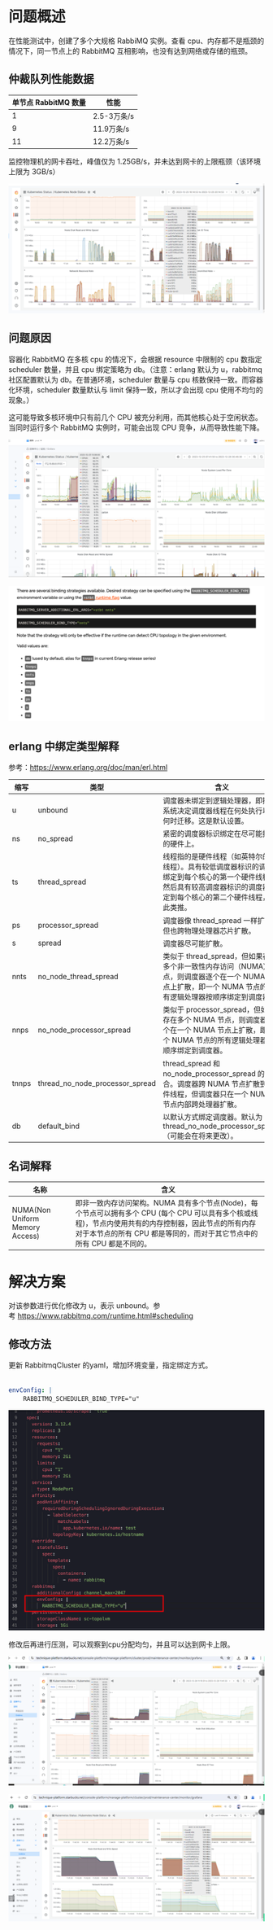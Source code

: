 # 问题概述

在性能测试中，创建了多个大规格 RabbiMQ 实例。查看 cpu、内存都不是瓶颈的情况下，同一节点上的 RabbitMQ 互相影响，也没有达到网络或存储的瓶颈。

## 仲裁队列性能数据

| 单节点 RabbitMQ 数量 | 性能 |
| --------------- | --------- |
| 1               | 2.5-3万条/s |
| 9               | 11.9万条/s  |
| 11              | 12.2万条/s  |

监控物理机的网卡吞吐，峰值仅为 1.25GB/s，并未达到网卡的上限瓶颈（该环境上限为 3GB/s）

![](../../images/runtime_01.png)

## 问题原因

容器化 RabbitMQ 在多核 cpu 的情况下，会根据 resource 中限制的 cpu 数指定 scheduler 数量，并且 cpu 绑定策略为 db。（注意：erlang 默认为 u，rabbitmq 社区配置默认为 db。在普通环境，scheduler 数量与 cpu 核数保持一致。而容器化环境，scheduler 数量默认与 limit 保持一致，所以才会出现 cpu 使用不均匀的现象。）

这可能导致多核环境中只有前几个 CPU 被充分利用，而其他核心处于空闲状态。当同时运行多个 RabbitMQ 实例时，可能会出现 CPU 竞争，从而导致性能下降。

![](../../images/runtime_02.png)

![](../../images/runtime_03.png)

## erlang 中绑定类型解释

参考：https://www.erlang.org/doc/man/erl.html

| 缩写 | 类型 | 含义 |
| ---- | ---- | ---- |
| u | unbound | 调度器未绑定到逻辑处理器，即操作系统决定调度器线程在何处执行以及何时迁移。这是默认设置。|
| ns | no_spread | 紧密的调度器标识绑定在尽可能接近的硬件上。 |
| ts | thread_spread | 线程指的是硬件线程（如英特尔的超线程）。具有较低调度器标识的调度器绑定到每个核心的第一个硬件线程，然后具有较高调度器标识的调度器绑定到每个核心的第二个硬件线程，依此类推。 |
| ps | processor_spread | 调度器像 thread_spread 一样扩散，但也跨物理处理器芯片扩散。 |
| s | spread | 调度器尽可能扩散。 |
| nnts | no_node_thread_spread | 类似于 thread_spread，但如果存在多个非一致性内存访问（NUMA）节点，则调度器逐个在一个 NUMA 节点上扩散，即一个 NUMA 节点的所有逻辑处理器按顺序绑定到调度器。 |
| nnps | no_node_processor_spread | 类似于 processor_spread，但如果存在多个 NUMA 节点，则调度器逐个在一个 NUMA 节点上扩散，即一个 NUMA 节点的所有逻辑处理器按顺序绑定到调度器。 |
| tnnps | thread_no_node_processor_spread | thread_spread 和 no_node_processor_spread 的组合。调度器跨 NUMA 节点扩散到硬件线程，但调度器只在一个 NUMA 节点内部跨处理器扩散。 |
| db | default_bind | 以默认方式绑定调度器。默认为 thread_no_node_processor_spread（可能会在将来更改）。 |

## 名词解释

| 名称 | 含义|
| ---- | -- |
| NUMA(Non Uniform Memory Access) | 即非一致内存访问架构。NUMA 具有多个节点(Node)，每个节点可以拥有多个 CPU (每个 CPU 可以具有多个核或线程)，节点内使用共有的内存控制器，因此节点的所有内存对于本节点的所有 CPU 都是等同的，而对于其它节点中的所有 CPU 都是不同的。 |

# 解决方案

对该参数进行优化修改为 u，表示 unbound。参考 https://www.rabbitmq.com/runtime.html#scheduling

## 修改方法

更新 RabbitmqCluster 的yaml，增加环境变量，指定绑定方式。

```yaml

envConfig: |
    RABBITMQ_SCHEDULER_BIND_TYPE="u"
```

![](../../images/runtime_04.png)


修改后再进行压测，可以观察到cpu分配均匀，并且可以达到网卡上限。

![](../../images/runtime_05.png)

![](../../images/runtime_06.png)
